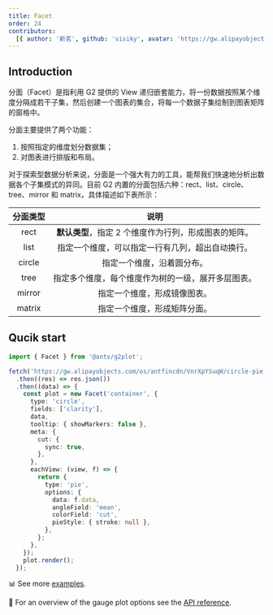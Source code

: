 ```yaml
---
title: Facet
order: 24
contributors:
  [{ author: '新茗', github: 'visiky', avatar: 'https://gw.alipayobjects.com/zos/antfincdn/KAeYPA3TV0/avatar.jpeg' }]
---
```


<!-- ### 用法建议 -->
## Introduction

分面（Facet）是指利用 G2 提供的 View 递归嵌套能力，将一份数据按照某个维度分隔成若干子集，然后创建一个图表的集合，将每一个数据子集绘制到图表矩阵的窗格中。

分面主要提供了两个功能：

1. 按照指定的维度划分数据集；
2. 对图表进行排版和布局。

对于探索型数据分析来说，分面是一个强大有力的工具，能帮我们快速地分析出数据各个子集模式的异同。目前 G2 内置的分面包括六种：rect、list、circle、tree、mirror 和 matrix，具体描述如下表所示：

| **分面类型** |                       **说明**                        |
| :----------: | :---------------------------------------------------: |
|     rect     | **默认类型**，指定 2 个维度作为行列，形成图表的矩阵。 |
|     list     |   指定一个维度，可以指定一行有几列，超出自动换行。    |
|    circle    |              指定一个维度，沿着圆分布。               |
|     tree     |  指定多个维度，每个维度作为树的一级，展开多层图表。   |
|    mirror    |             指定一个维度，形成镜像图表。              |
|    matrix    |             指定一个维度，形成矩阵分面。              |

## Qucik start

<div class='sign'>

```ts
import { Facet } from '@antv/g2plot';

fetch('https://gw.alipayobjects.com/os/antfincdn/VnrXpYSuqW/circle-pie.json')
  .then((res) => res.json())
  .then((data) => {
    const plot = new Facet('container', {
      type: 'circle',
      fields: ['clarity'],
      data,
      tooltip: { showMarkers: false },
      meta: {
        cut: {
          sync: true,
        },
      },
      eachView: (view, f) => {
        return {
          type: 'pie',
          options: {
            data: f.data,
            angleField: 'mean',
            colorField: 'cut',
            pieStyle: { stroke: null },
          },
        };
      },
    });
    plot.render();
  });

```

</div>

📊 See more <a href="/en/examples/plugin/facet#column" target='blank'>examples</a>.

🎨 For an overview of the gauge plot options see the [API reference](/en/docs/api/advanced-plots/facet).

</div>
